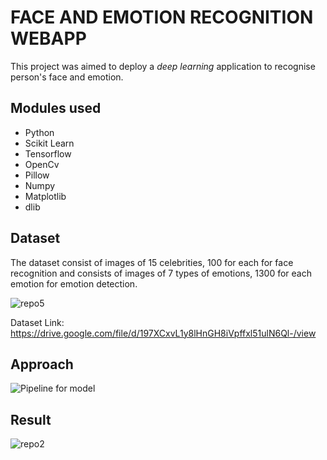 # FACE AND EMOTION RECOGNITION WEBAPP

This project was aimed to deploy a *deep learning* application to recognise person's face and emotion.


## Modules used

 - Python 
 - Scikit Learn
 - Tensorflow
 - OpenCv
 - Pillow
 - Numpy
 - Matplotlib
 - dlib


## Dataset

The dataset consist of images of 15 celebrities, 100 for each for face recognition and consists of images of 7 types of emotions, 1300 for each emotion for emotion detection.

![repo5](https://user-images.githubusercontent.com/64823050/129590634-a0332790-0fc8-4dfd-a9ce-cf5a15010c10.jpg)

Dataset Link: https://drive.google.com/file/d/197XCxvL1y8lHnGH8iVpffxl51ulN6Ql-/view

## Approach

![Pipeline for model](https://user-images.githubusercontent.com/64823050/127895363-ac056917-de12-4a7d-8098-fe39f23943aa.png)

## Result

![repo2](https://user-images.githubusercontent.com/64823050/127895916-5254f409-3e56-4541-9308-fd07874e7d7c.jpg)
